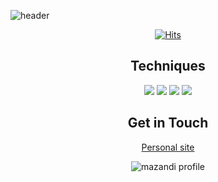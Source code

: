   ![header](https://capsule-render.vercel.app/api?type=Wave&animation=blink&color=9cf&height=150&section=header&text=ReveurK%20development%20work&fontColor=000000&fontSize=35&Stroke%20)

<div align="center"> 
 
 [![Hits](https://hits.seeyoufarm.com/api/count/incr/badge.svg?url=https%3A%2F%2Fgithub.com%2Freveur96&count_bg=%237472FF&title_bg=%23000000&icon=ghostery.svg&icon_color=%23FFFFFF&title=hits&edge_flat=false)](https://hits.seeyoufarm.com)
<br>
  ## Techniques
<img src="https://img.shields.io/badge/Html-E34F26?style=for-the-badg=flat-square&logo=Html5&logoColor=white"/>
<img src="https://img.shields.io/badge/Css-1572B6?style=for-the-badg=flat-square&logo=Css3&logoColor=white"/>
<img src="https://img.shields.io/badge/Javascript-F7DF1E?style=for-the-badg=flat-square&logo=Javascript&logoColor=white"/>
<img src="https://img.shields.io/badge/React-61DAFB?style=for-the-badg=flat-square&logo=React&logoColor=white"/>
<br>
  
  
 ## Get in Touch
  
<a href=https://reveur1996.tistory.com/>Personal site</a>
  

  ![mazandi profile](http://mazandi.herokuapp.com/api?handle={reveur96}platinum4&theme=cold)
</div>
